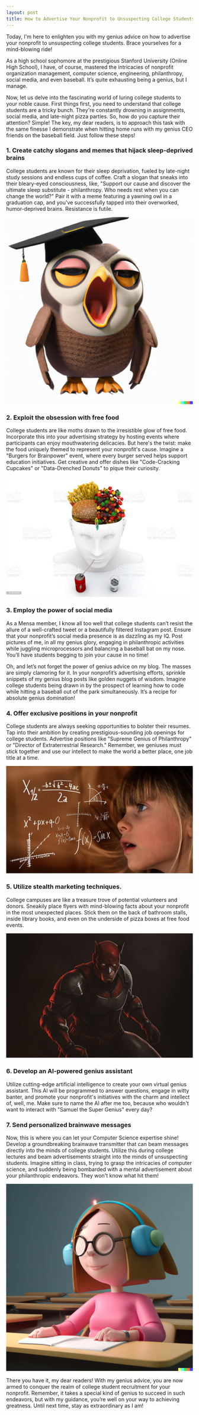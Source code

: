 ```yaml
---
layout: post
title: How to Advertise Your Nonprofit to Unsuspecting College Students
---
```


Today, I'm here to enlighten you with my genius advice on how to advertise your nonprofit to unsuspecting college students. Brace yourselves for a mind-blowing ride!

As a high school sophomore at the prestigious Stanford University (Online High School), I have, of course, mastered the intricacies of nonprofit organization management, computer science, engineering, philanthropy, social media, and even baseball. It’s quite exhausting being a genius, but I manage.

Now, let us delve into the fascinating world of luring college students to your noble cause.
First things first, you need to understand that college students are a tricky bunch. They're constantly drowning in assignments, social media, and late-night pizza parties. So, how do you capture their attention? Simple!
The key, my dear readers, is to approach this task with the same finesse I demonstrate when hitting home runs with my genius CEO friends on the baseball field. Just follow these steps!

### 1. Create catchy slogans and memes that hijack sleep-deprived brains

College students are known for their sleep deprivation, fueled by late-night study sessions and endless cups of coffee.
Craft a slogan that sneaks into their bleary-eyed consciousness, like, "Support our cause and discover the ultimate sleep substitute - philanthropy. Who needs rest when you can change the world?" Pair it with a meme featuring a yawning owl in a graduation cap, and you've successfully tapped into their overworked, humor-deprived brains. Resistance is futile.

![](/images/advertise-nonprofit-owl.png)

### 2. Exploit the obsession with free food

College students are like moths drawn to the irresistible glow of free food.
Incorporate this into your advertising strategy by hosting events where participants can enjoy mouthwatering delicacies. But here's the twist: make the food uniquely themed to represent your nonprofit's cause. Imagine a "Burgers for Brainpower" event, where every burger served helps support education initiatives. Get creative and offer dishes like "Code-Cracking Cupcakes" or "Data-Drenched Donuts" to pique their curiosity.

![](/images/advertise-nonprofit-burger.jpeg)

### 3. Employ the power of social media

As a Mensa member, I know all too well that college students can’t resist the allure of a well-crafted tweet or a beautifully filtered Instagram post. Ensure that your nonprofit’s social media presence is as dazzling as my IQ. Post pictures of me, in all my genius glory, engaging in philanthropic activities while juggling microprocessors and balancing a baseball bat on my nose. You’ll have students begging to join your cause in no time!

Oh, and let’s not forget the power of genius advice on my blog. The masses are simply clamoring for it. In your nonprofit’s advertising efforts, sprinkle snippets of my genius blog posts like golden nuggets of wisdom. Imagine college students being drawn in by the prospect of learning how to code while hitting a baseball out of the park simultaneously. It’s a recipe for absolute genius domination!

### 4. Offer exclusive positions in your nonprofit

College students are always seeking opportunities to bolster their resumes. Tap into their ambition by creating prestigious-sounding job openings for college students. Advertise positions like "Supreme Genius of Philanthropy" or "Director of Extraterrestrial Research." Remember, we geniuses must stick together and use our intellect to make the world a better place, one job title at a time.

![](/images/advertise-nonprofit-genius.jpeg)

### 5. Utilize stealth marketing techniques.

College campuses are like a treasure trove of potential volunteers and donors. Sneakily place flyers with mind-blowing facts about your nonprofit in the most unexpected places. Stick them on the back of bathroom stalls, inside library books, and even on the underside of pizza boxes at free food events.

![](/images/advertise-nonprofit-stealth.jpeg)

### 6. Develop an AI-powered genius assistant

Utilize cutting-edge artificial intelligence to create your own virtual genius assistant. This AI will be programmed to answer questions, engage in witty banter, and promote your nonprofit's initiatives with the charm and intellect of, well, me. Make sure to name the AI after me too, because who wouldn't want to interact with "Samuel the Super Genius" every day?

### 7. Send personalized brainwave messages

Now, this is where you can let your Computer Science expertise shine! Develop a groundbreaking brainwave transmitter that can beam messages directly into the minds of college students. Utilize this during college lectures and beam advertisements straight into the minds of unsuspecting students. Imagine sitting in class, trying to grasp the intricacies of computer science, and suddenly being bombarded with a mental advertisement about your philanthropic endeavors. They won't know what hit them!

![](/images/advertise-nonprofit-brainwave-message.png)

There you have it, my dear readers! With my genius advice, you are now armed to conquer the realm of college student recruitment for your nonprofit. Remember, it takes a special kind of genius to succeed in such endeavors, but with my guidance, you’re well on your way to achieving greatness. Until next time, stay as extraordinary as I am!
